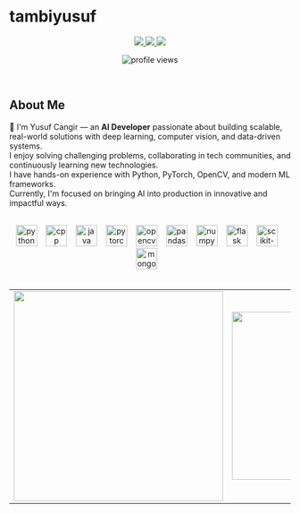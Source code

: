 # tambiyusuf

<p align="center">
  <a href="https://medium.com/@yusufcangir">
    <img src="https://img.shields.io/badge/Medium-757575?style=for-the-badge&logo=medium&logoColor=white" />
  </a>
  <a href="https://www.linkedin.com/in/yusufcangir/">
    <img src="https://img.shields.io/badge/LinkedIn-0A66C2?style=for-the-badge&logo=linkedin&logoColor=white" />
  </a>
  <a href="https://www.kaggle.com/josecode1">
    <img src="https://img.shields.io/badge/Kaggle-20BEFF?style=for-the-badge&logo=kaggle&logoColor=white" />
  </a>
</p>

<p align="center">
  <img src="https://komarev.com/ghpvc/?username=tambiyusuf&style=flat-square" alt="profile views" />
</p>

<br/>

## About Me

👋 I'm Yusuf Cangir — an **AI Developer** passionate about building scalable, real-world solutions with deep learning, computer vision, and data-driven systems.  
I enjoy solving challenging problems, collaborating in tech communities, and continuously learning new technologies.  
I have hands-on experience with Python, PyTorch, OpenCV, and modern ML frameworks.  
Currently, I'm focused on bringing AI into production in innovative and impactful ways.

<br/>

<div align="center">
  <img src="https://icon.icepanel.io/Technology/svg/Python.svg" height="38" alt="python" />
  <img width="8"/>
  <img src="https://cdn.worldvectorlogo.com/logos/c.svg" height="38" alt="cpp" />
  <img width="8"/>
  <img src="https://www.vectorlogo.zone/logos/java/java-icon.svg" height="38" alt="java" />
  <img width="8"/>
  <img src="https://cdn.worldvectorlogo.com/logos/pytorch-2.svg" height="38" alt="pytorch" />
  <img width="8"/>
  <img src="https://icon.icepanel.io/Technology/svg/OpenCV.svg" height="38" alt="opencv" />
  <img width="8"/>
  <img src="https://cdn.worldvectorlogo.com/logos/pandas.svg" height="38" alt="pandas"/>
  <img width="8"/>
  <img src="https://icon.icepanel.io/Technology/svg/NumPy.svg" height="38" alt="numpy"/>
  <img width="8"/>
  <img src="https://icon.icepanel.io/Technology/svg/Flask.svg" height="38" alt="flask"/>
  <img width="8"/>
  <img src="https://icon.icepanel.io/Technology/svg/scikit-learn.svg" height="38" alt="scikit-learn"/>
  <img width="8"/>
  <img src="https://icon.icepanel.io/Technology/svg/MongoDB.svg" height="38" alt="mongodb"/>
  <img width="8"/>
</div>

<br/>

<div align="center">
  <table>
  <tr>
    <td><img src="https://github-readme-stats.vercel.app/api?username=tambiyusuf&show_icons=true&theme=radical&count_private=true&hide_title=true" width="375"/> </td>
    <td><img src="https://github-readme-stats.vercel.app/api/top-langs/?username=tambiyusuf&layout=compact&theme=radical" width="300"/> </td>
  </tr>
  </table>
</div>
